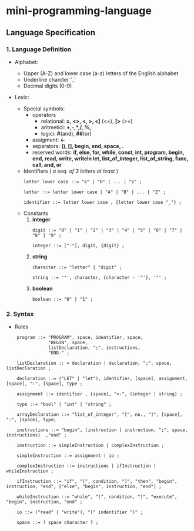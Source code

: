 # mini-programming-language

## Language Specification

### 1. Language Definition
* Alphabet:
    * Upper (A-Z) and lower case (a-z) letters of the English alphabet
    * Underline charcter '_'
    * Decimal digits (0-9)


* Lexic:
    * Special symbols:
        * operators     
            * relational: **=, <>, <, >, <]** (<=), **[>** (>=)
            * aritmetici: **+,-,*,/, %,**
            * logici: **#**(and), **##**(or)
        * assigment: **<-**
        * separators: **(), [], begin, end, space, .**
        * reserved words: **if, else, for, while, const, int, program, begin, end, read, write, writeln let, list_of_integer, list_of_string, func, call, and, or**
    * Identifiers ( *a seq. of 3 letters at least* )
        ```pseudo
        letter lower case ::= "a" | "b" | ... | "z" ;   

        letter ::= letter lower case | "A" | "B" | ... | "Z" ;

        identifier ::= letter lower case , {letter lower case "_"} ;
        ```
    * Constants
        1. **integer**
            ```pseudo
            digit ::= "0" | "1" | "2" | "3" | "4" | "5" | "6" | "7" | "8" | "9" ;

            integer ::= ["-"], digit, {digit} ;
            ```
        2. **string**
            ```pseudo
            character ::= "letter" | "digit" ; 

            string ::= '"', character, {character - '"'}, '"' ;
            ```
        3. **boolean**
            ```pseudo
            boolean ::= "0" | "1" ; 
            ```
### 2. Syntax
* Rules
```pseudo
    program ::= "PROGRAM", space, identifier, space,
                "BEGIN", space, 
                listDeclaration, ";", instructions,
                "END." ;

    listDeclaration :: = declaration | declaration, ";", space, listDeclaration ;

    declaration ::= ("LET" | "let"), identifier, [space], assignment, [space], ":", [space], type ;

    assignment ::= identifier , [space], "<-", (integer | string) ; 

    type ::= "bool" | "int" | "string" ;

    arrayDeclaration ::= "list_of_integer", "[", no., "]", [space], ":", [space], type;                
    
    instructions ::= "begin", (instruction | instruction, ";", space, instructions)  ,"end" ; 

    instruction ::= simpleInstruction | complexInstruction ;

    simpleInstruction ::= assignment | io ;

    complexInstruction ::= instructions | ifInstruction | whileInstruction ; 

    ifInstruction ::= "if", "(", condition, ")", "then", "begin", instruction, "end", ["else", "begin", instruction, "end"] ;

    whileInstruction ::= "while", "(", condition, ")", "execute", "begin", instruction, "end" ;

    io ::= ("read" | "write"), "(" indentifier ")" ;

    space ::= ? space character ? ;
```    